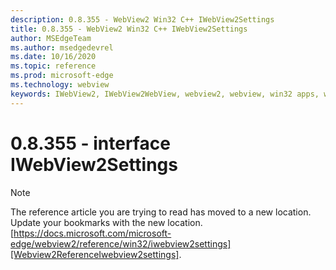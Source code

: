 ```yaml
---
description: 0.8.355 - WebView2 Win32 C++ IWebView2Settings
title: 0.8.355 - WebView2 Win32 C++ IWebView2Settings
author: MSEdgeTeam
ms.author: msedgedevrel
ms.date: 10/16/2020
ms.topic: reference
ms.prod: microsoft-edge
ms.technology: webview
keywords: IWebView2, IWebView2WebView, webview2, webview, win32 apps, win32, edge
---
```


# 0.8.355 - interface IWebView2Settings 

> [!NOTE]
> The reference article you are trying to read has moved to a new location.  
> Update your bookmarks with the new location.  
> [https://docs.microsoft.com/microsoft-edge/webview2/reference/win32/iwebview2settings][Webview2ReferenceIwebview2settings].  

[Webview2ReferenceIwebview2settings]: /microsoft-edge/webview2/reference/win32/iwebview2settings "interface IWebView2Settings | Microsoft Docs"
